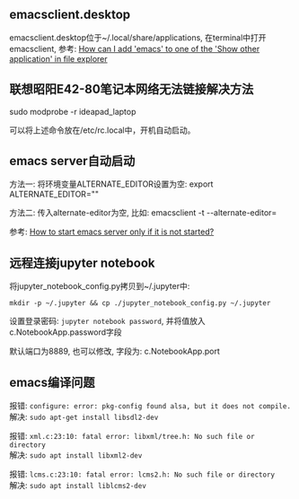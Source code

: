## emacsclient.desktop

emacsclient.desktop位于~/.local/share/applications, 在terminal中打开emacsclient, 参考:
[How can I add 'emacs' to one of the 'Show other application' in file explorer](https://askubuntu.com/questions/283285/how-can-i-add-emacs-to-one-of-the-show-other-application-in-file-explorer)


## 联想昭阳E42-80笔记本网络无法链接解决方法

sudo modprobe -r ideapad_laptop

可以将上述命令放在/etc/rc.local中，开机自动启动。


## emacs server自动启动

方法一: 将环境变量ALTERNATE_EDITOR设置为空: export ALTERNATE_EDITOR=""

方法二: 传入alternate-editor为空, 比如: emacsclient -t --alternate-editor=

参考: [How to start emacs server only if it is not started?](https://stackoverflow.com/questions/5570451/how-to-start-emacs-server-only-if-it-is-not-started)


## 远程连接jupyter notebook

将jupyter_notebook_config.py拷贝到~/.jupyter中:

``` shell
mkdir -p ~/.jupyter && cp ./jupyter_notebook_config.py ~/.jupyter
```

设置登录密码: `jupyter notebook password`, 并将值放入c.NotebookApp.password字段

默认端口为8889, 也可以修改, 字段为: c.NotebookApp.port


## emacs编译问题

报错: `configure: error: pkg-config found alsa, but it does not compile.`<br>
解决: `sudo apt-get install libsdl2-dev`

报错: `xml.c:23:10: fatal error: libxml/tree.h: No such file or directory`<br>
解决: `sudo apt install libxml2-dev`

报错: `lcms.c:23:10: fatal error: lcms2.h: No such file or directory`<br>
解决: `sudo apt install liblcms2-dev`

